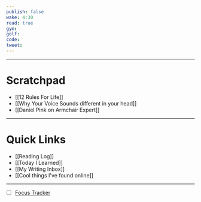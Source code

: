 ```yaml
---
publish: false
wake: 4:30
read: true
gym:
golf:
code:
tweet: 
---
```

***
# Scratchpad
- [[12 Rules For Life]]
- [[Why Your Voice Sounds different in your head]]
- [[Daniel Pink on Armchair Expert]]



---
# Quick Links
- [[Reading Log]]
- [[Today I Learned]]
- [[My Writing Inbox]]
- [[Cool things I've found online]]

***
- [ ] [Focus Tracker](https://docs.google.com/spreadsheets/d/18ZL9CSRxE2z7pTKcaPGe3749GMO9Ov2UjVsRMQqShBk/edit#gid=696776801)